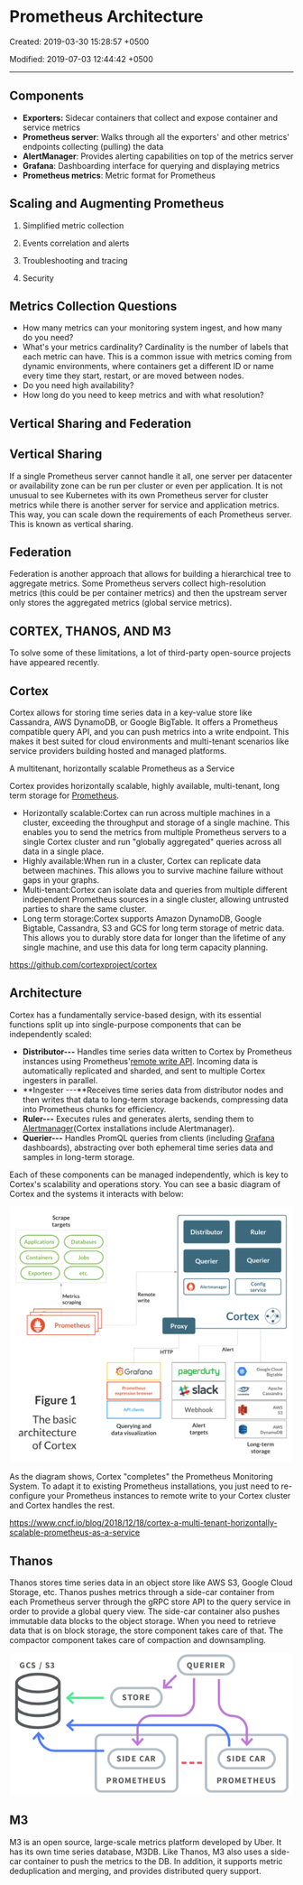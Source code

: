 # Prometheus Architecture

Created: 2019-03-30 15:28:57 +0500

Modified: 2019-07-03 12:44:42 +0500

---

## Components

- **Exporters:** Sidecar containers that collect and expose container and service metrics
- **Prometheus server**: Walks through all the exporters' and other metrics' endpoints collecting (pulling) the data
- **AlertManager**: Provides alerting capabilities on top of the metrics server
- **Grafana**: Dashboarding interface for querying and displaying metrics
- **Prometheus metrics**: Metric format for Prometheus

## Scaling and Augmenting Prometheus

1. Simplified metric collection

2. Events correlation and alerts

3. Troubleshooting and tracing

4. Security

## Metrics Collection Questions

- How many metrics can your monitoring system ingest, and how many do you need?
- What's your metrics cardinality? Cardinality is the number of labels that each metric can have. This is a common issue with metrics coming from dynamic environments, where containers get a different ID or name every time they start, restart, or are moved between nodes.
- Do you need high availability?
- How long do you need to keep metrics and with what resolution?

## Vertical Sharing and Federation

## Vertical Sharing

If a single Prometheus server cannot handle it all, one server per datacenter or availability zone can be run per cluster or even per application. It is not unusual to see Kubernetes with its own Prometheus server for cluster metrics while there is another server for service and application metrics. This way, you can scale down the requirements of each Prometheus server. This is known as vertical sharing.

## Federation

Federation is another approach that allows for building a hierarchical tree to aggregate metrics. Some Prometheus servers collect high-resolution metrics (this could be per container metrics) and then the upstream server only stores the aggregated metrics (global service metrics).

## CORTEX, THANOS, AND M3

To solve some of these limitations, a lot of third-party open-source projects have appeared recently.

## Cortex

Cortex allows for storing time series data in a key-value store like Cassandra, AWS DynamoDB, or Google BigTable. It offers a Prometheus compatible query API, and you can push metrics into a write endpoint. This makes it best suited for cloud environments and multi-tenant scenarios like service providers building hosted and managed platforms.

A multitenant, horizontally scalable Prometheus as a Service

Cortex provides horizontally scalable, highly available, multi-tenant, long term storage for [Prometheus](https://prometheus.io/).

- Horizontally scalable:Cortex can run across multiple machines in a cluster, exceeding the throughput and storage of a single machine. This enables you to send the metrics from multiple Prometheus servers to a single Cortex cluster and run "globally aggregated" queries across all data in a single place.
- Highly available:When run in a cluster, Cortex can replicate data between machines. This allows you to survive machine failure without gaps in your graphs.
- Multi-tenant:Cortex can isolate data and queries from multiple different independent Prometheus sources in a single cluster, allowing untrusted parties to share the same cluster.
- Long term storage:Cortex supports Amazon DynamoDB, Google Bigtable, Cassandra, S3 and GCS for long term storage of metric data. This allows you to durably store data for longer than the lifetime of any single machine, and use this data for long term capacity planning.

<https://github.com/cortexproject/cortex>

## Architecture

Cortex has a fundamentally service-based design, with its essential functions split up into single-purpose components that can be independently scaled:

- **Distributor---** Handles time series data written to Cortex by Prometheus instances using Prometheus'[remote write API](https://prometheus.io/docs/prometheus/latest/storage/#remote-storage-integrations). Incoming data is automatically replicated and sharded, and sent to multiple Cortex ingesters in parallel.
- **Ingester ---**Receives time series data from distributor nodes and then writes that data to long-term storage backends, compressing data into Prometheus chunks for efficiency.
- **Ruler---** Executes rules and generates alerts, sending them to [Alertmanager](https://prometheus.io/docs/alerting/alertmanager/)(Cortex installations include Alertmanager).
- **Querier---** Handles PromQL queries from clients (including [Grafana](https://grafana.com/) dashboards), abstracting over both ephemeral time series data and samples in long-term storage.

Each of these components can be managed independently, which is key to Cortex's scalability and operations story. You can see a basic diagram of Cortex and the systems it interacts with below:

![image](../../../media/DevOps-Monitoring-Prometheus-Architecture-image1.png)

As the diagram shows, Cortex "completes" the Prometheus Monitoring System. To adapt it to existing Prometheus installations, you just need to re-configure your Prometheus instances to remote write to your Cortex cluster and Cortex handles the rest.

<https://www.cncf.io/blog/2018/12/18/cortex-a-multi-tenant-horizontally-scalable-prometheus-as-a-service>

## Thanos

Thanos stores time series data in an object store like AWS S3, Google Cloud Storage, etc. Thanos pushes metrics through a side-car container from each Prometheus server through the gRPC store API to the query service in order to provide a global query view. The side-car container also pushes immutable data blocks to the object storage. When you need to retrieve data that is on block storage, the store component takes care of that. The compactor component takes care of compaction and downsampling.

![image](../../../media/DevOps-Monitoring-Prometheus-Architecture-image2.png)

## M3

M3 is an open source, large-scale metrics platform developed by Uber. It has its own time series database, M3DB. Like Thanos, M3 also uses a side-car container to push the metrics to the DB. In addition, it supports metric deduplication and merging, and provides distributed query support.
